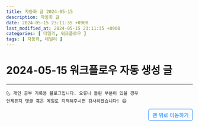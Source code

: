 ```yaml
---
title: 자동화 글 2024-05-15
description: 자동화 글
date: 2024-05-15 23:11:35 +0900
last_modified_at: 2024-05-15 23:11:35 +0900
categories: [ 데일리, 워크플로우 ]
tags: [ 자동화, 데일리 ]
---
```


# 2024-05-15 워크플로우 자동 생성 글

***
    🌜 개인 공부 기록용 블로그입니다. 오류나 틀린 부분이 있을 경우 
    언제든지 댓글 혹은 메일로 지적해주시면 감사하겠습니다! 😄

<a href="#" style="display: inline-block; padding: 5px 10px; color: #007bff; text-decoration: none; border: 0.5px solid #007bff; border-radius: 5px; float: right;">맨 위로 이동하기</a>